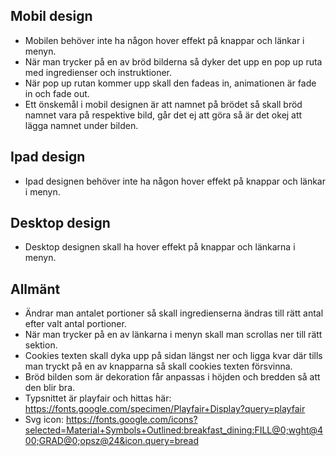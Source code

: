 ## Mobil design

- Mobilen behöver inte ha någon hover effekt på knappar och länkar i menyn.
- När man trycker på en av bröd bilderna så dyker det upp en pop up ruta med ingredienser och instruktioner.
- När pop up rutan kommer upp skall den fadeas in, animationen är fade in och fade out.
- Ett önskemål i mobil designen är att namnet på brödet så skall bröd namnet vara på respektive bild,
går det ej att göra så är det okej att lägga namnet under bilden.

## Ipad design

- Ipad designen behöver inte ha någon hover effekt på knappar och länkar i menyn.

## Desktop design

- Desktop designen skall ha hover effekt på knappar och länkarna i menyn.

## Allmänt

- Ändrar man antalet portioner så skall ingredienserna ändras till rätt antal efter valt antal portioner.
- När man trycker på en av länkarna i menyn skall man scrollas ner till rätt sektion.
- Cookies texten skall dyka upp på sidan längst ner och ligga kvar där tills man tryckt på en av knapparna
så skall cookies texten försvinna.
- Bröd bilden som är dekoration får anpassas i höjden och bredden så att den blir bra.
- Typsnittet är playfair och hittas här: https://fonts.google.com/specimen/Playfair+Display?query=playfair
- Svg icon: https://fonts.google.com/icons?selected=Material+Symbols+Outlined:breakfast_dining:FILL@0;wght@400;GRAD@0;opsz@24&icon.query=bread
